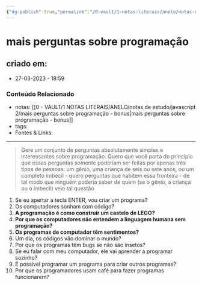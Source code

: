 ```yaml
---
{"dg-publish":true,"permalink":"/0-vault/1-notas-literais/anelo/notas-de-estudo/javascript-2/mais-perguntas-sobre-programacao/","dgHomeLink":true,"dgShowLocalGraph":true,"dgShowFileTree":true,"dgEnableSearch":true}
---
```


# mais perguntas sobre programação

## criado em: 
-  27-03-2023 - 18:59

### Conteúdo Relacionado
- notas: [[0 - VAULT/1 NOTAS LITERAIS/ANELO/notas de estudo/javascript 2/mais perguntas sobre programação - bonus\|mais perguntas sobre programação - bonus]]
- tags: 
- Fontes & Links: 

---

>Gere um conjunto de perguntas absolutamente simples e interessantes sobre programação. Quero que você parta do princípio que essas perguntas somente poderiam ser feitas por apenas três tipos de pessoas: um gênio, uma criança de seis ou sete anos, ou um completo imbecil - quero perguntas que habitem essa fronteira - de tal modo que ninguém poderia saber de quem (se o gênio, a criança ou o imbecil) veio tal questão

1.  Se eu apertar a tecla ENTER, vou criar um programa?
2.  Os computadores sonham com código?
3.  **A programação é como construir um castelo de LEGO?**
4.  **Por que os computadores não entendem a linguagem humana sem programação?**
5.  **Os programas de computador têm sentimentos?**
6.  Um dia, os códigos vão dominar o mundo?
7.  Por que os programas têm bugs se não são insetos?
8.  Se eu falar com meu computador, ele vai aprender a programar sozinho?
9.  É possível programar um programa para criar outros programas?
10.  Por que os programadores usam café para fazer programas funcionarem?

